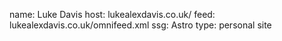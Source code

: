 name: Luke Davis
host: lukealexdavis.co.uk/
feed: lukealexdavis.co.uk/omnifeed.xml
ssg: Astro
type: personal site
